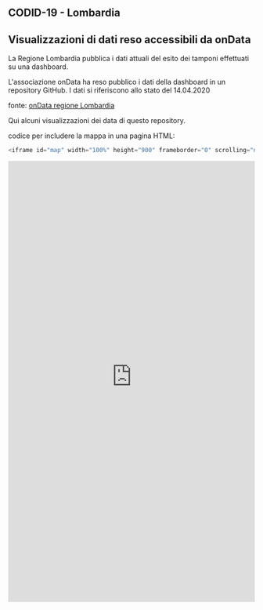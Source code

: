 ## CODID-19 - Lombardia

## Visualizzazioni di dati reso accessibili da onData 

La Regione Lombardia pubblica i dati attuali del esito dei tamponi effettuati su una dashboard.

L'associazione onData ha reso pubblico i dati della dashboard in un repository GitHub. I dati si riferiscono allo stato del 14.04.2020 

fonte: <a href='https://github.com/ondata/covid19italia/tree/master/webservices/regioneLombardia' target='_blank'>onData regione Lombardia</a>

Qui alcuni visualizzazioni dei data di questo repository.


codice per includere la mappa in una pagina HTML:
```javascript
<iframe id="map" width="100%" height="900" frameborder="0" scrolling="no" marginheight="0" marginwidth="0" src="https://s3.eu-west-1.amazonaws.com/rc.ixmaps.com/ixmaps/ui/html/embed_sync_Leaflet.html?ui=embed&basemap=ll&align=right&legend=1&name=map3&sync=false&footer=1&project=https://raw.githubusercontent.com/gjrichter/viz/master/COVID-19/projects/COVID-19-Lombardia/ixmaps_project_COVID-19_Lombardia_peeks.json"></iframe>
```




<iframe id="map" width="100%" height="900" frameborder="0" scrolling="no" marginheight="0" marginwidth="0" src="https://s3.eu-west-1.amazonaws.com/rc.ixmaps.com/ixmaps/ui/html/embed_sync_Leaflet.html?ui=embed&basemap=ll&align=right&legend=1&name=map3&sync=false&footer=1&project=https://raw.githubusercontent.com/gjrichter/viz/master/COVID-19/projects/COVID-19-Lombardia/ixmaps_project_COVID-19_Lombardia_peeks.json"></iframe>






